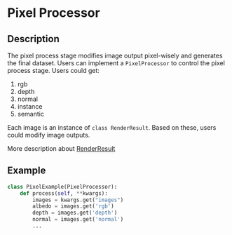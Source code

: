 # Pixel Processor

## Description

The pixel process stage modifies image output pixel-wisely and generates the final dataset.
Users can implement a `PixelProcessor` to control the pixel process stage.
Users could get:
1. rgb
2. depth
3. normal
4. instance
5. semantic

Each image is an instance of `class RenderResult`.
Based on these, users could modify image outputs.

More description about [RenderResult](./image.md)

## Example

```python
class PixelExample(PixelProcessor):
    def process(self, **kwargs):
        images = kwargs.get("images")
        albedo = images.get('rgb')
        depth = images.get('depth')
        normal = images.get('normal')
        ...
```
